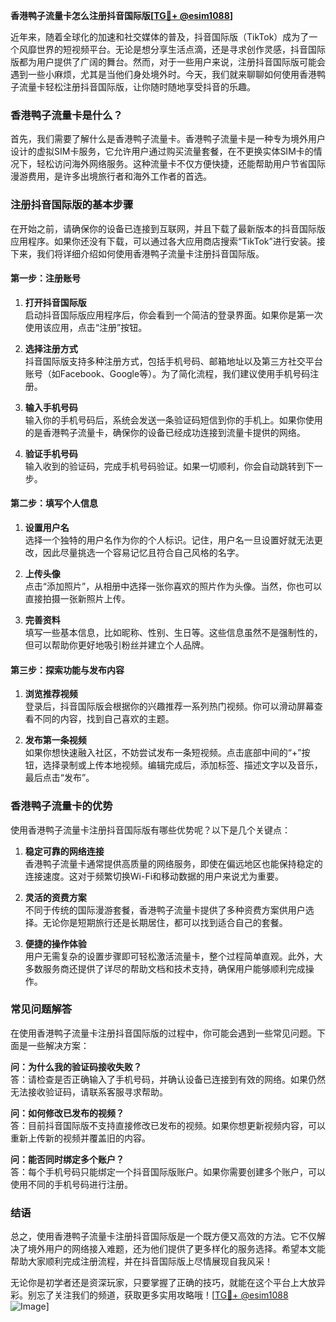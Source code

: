 **香港鸭子流量卡怎么注册抖音国际版[[TG💪+ @esim1088](https://t.me/s/esim1088)]**

近年来，随着全球化的加速和社交媒体的普及，抖音国际版（TikTok）成为了一个风靡世界的短视频平台。无论是想分享生活点滴，还是寻求创作灵感，抖音国际版都为用户提供了广阔的舞台。然而，对于一些用户来说，注册抖音国际版可能会遇到一些小麻烦，尤其是当他们身处境外时。今天，我们就来聊聊如何使用香港鸭子流量卡轻松注册抖音国际版，让你随时随地享受抖音的乐趣。

### 香港鸭子流量卡是什么？

首先，我们需要了解什么是香港鸭子流量卡。香港鸭子流量卡是一种专为境外用户设计的虚拟SIM卡服务，它允许用户通过购买流量套餐，在不更换实体SIM卡的情况下，轻松访问海外网络服务。这种流量卡不仅方便快捷，还能帮助用户节省国际漫游费用，是许多出境旅行者和海外工作者的首选。

### 注册抖音国际版的基本步骤

在开始之前，请确保你的设备已连接到互联网，并且下载了最新版本的抖音国际版应用程序。如果你还没有下载，可以通过各大应用商店搜索“TikTok”进行安装。接下来，我们将详细介绍如何使用香港鸭子流量卡注册抖音国际版。

#### 第一步：注册账号

1. **打开抖音国际版**  
   启动抖音国际版应用程序后，你会看到一个简洁的登录界面。如果你是第一次使用该应用，点击“注册”按钮。

2. **选择注册方式**  
   抖音国际版支持多种注册方式，包括手机号码、邮箱地址以及第三方社交平台账号（如Facebook、Google等）。为了简化流程，我们建议使用手机号码注册。

3. **输入手机号码**  
   输入你的手机号码后，系统会发送一条验证码短信到你的手机上。如果你使用的是香港鸭子流量卡，确保你的设备已经成功连接到流量卡提供的网络。

4. **验证手机号码**  
   输入收到的验证码，完成手机号码验证。如果一切顺利，你会自动跳转到下一步。

#### 第二步：填写个人信息

1. **设置用户名**  
   选择一个独特的用户名作为你的个人标识。记住，用户名一旦设置好就无法更改，因此尽量挑选一个容易记忆且符合自己风格的名字。

2. **上传头像**  
   点击“添加照片”，从相册中选择一张你喜欢的照片作为头像。当然，你也可以直接拍摄一张新照片上传。

3. **完善资料**  
   填写一些基本信息，比如昵称、性别、生日等。这些信息虽然不是强制性的，但可以帮助你更好地吸引粉丝并建立个人品牌。

#### 第三步：探索功能与发布内容

1. **浏览推荐视频**  
   登录后，抖音国际版会根据你的兴趣推荐一系列热门视频。你可以滑动屏幕查看不同的内容，找到自己喜欢的主题。

2. **发布第一条视频**  
   如果你想快速融入社区，不妨尝试发布一条短视频。点击底部中间的“+”按钮，选择录制或上传本地视频。编辑完成后，添加标签、描述文字以及音乐，最后点击“发布”。

### 香港鸭子流量卡的优势

使用香港鸭子流量卡注册抖音国际版有哪些优势呢？以下是几个关键点：

1. **稳定可靠的网络连接**  
   香港鸭子流量卡通常提供高质量的网络服务，即使在偏远地区也能保持稳定的连接速度。这对于频繁切换Wi-Fi和移动数据的用户来说尤为重要。

2. **灵活的资费方案**  
   不同于传统的国际漫游套餐，香港鸭子流量卡提供了多种资费方案供用户选择。无论你是短期旅行还是长期居住，都可以找到适合自己的套餐。

3. **便捷的操作体验**  
   用户无需复杂的设置步骤即可轻松激活流量卡，整个过程简单直观。此外，大多数服务商还提供了详尽的帮助文档和技术支持，确保用户能够顺利完成操作。

### 常见问题解答

在使用香港鸭子流量卡注册抖音国际版的过程中，你可能会遇到一些常见问题。下面是一些解决方案：

**问：为什么我的验证码接收失败？**  
答：请检查是否正确输入了手机号码，并确认设备已连接到有效的网络。如果仍然无法接收验证码，请联系客服寻求帮助。

**问：如何修改已发布的视频？**  
答：目前抖音国际版不支持直接修改已发布的视频。如果你想更新视频内容，可以重新上传新的视频并覆盖旧的内容。

**问：能否同时绑定多个账户？**  
答：每个手机号码只能绑定一个抖音国际版账户。如果你需要创建多个账户，可以使用不同的手机号码进行注册。

### 结语

总之，使用香港鸭子流量卡注册抖音国际版是一个既方便又高效的方法。它不仅解决了境外用户的网络接入难题，还为他们提供了更多样化的服务选择。希望本文能帮助大家顺利完成注册流程，并在抖音国际版上尽情展现自我风采！

无论你是初学者还是资深玩家，只要掌握了正确的技巧，就能在这个平台上大放异彩。别忘了关注我们的频道，获取更多实用攻略哦！[[TG💪+ @esim1088](https://t.me/s/esim1088) ![Image](https://i.postimg.cc/4NQfJmqS/Snipaste-2025-05-13-00-14-12.png)]